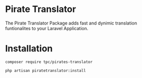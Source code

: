 # Pirate Translator
The Pirate Translator Package adds fast and dynimic translation funtionalites to your Laravel Application.
# Installation

`composer require tpc/pirates-translator`

`php artisan piratetranslator:install`
